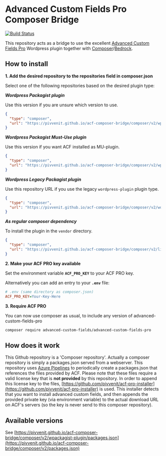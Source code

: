 # Advanced Custom Fields Pro Composer Bridge

[![Build Status](https://dev.azure.com/sklock0564/ACF%20Composer%20Bridge/_apis/build/status/pivvenit.acf-composer-bridge?branchName=master)](https://dev.azure.com/sklock0564/ACF%20Composer%20Bridge/_build/latest?definitionId=1&branchName=master)

This repository acts as a bridge to use the excellent [Advanced Custom Fields Pro](https://www.advancedcustomfields.com/pro/)
Wordpress plugin together with [Composer](https://getcomposer.org)/[Bedrock](https://roots.io/bedrock/).

## How to install
**1. Add the desired repository to the repositories field in composer.json**

Select one of the following repositories based on the desired plugin type:

***Wordpress Packagist plugin***

Use this version if you are unsure which version to use.
```json
{
  "type": "composer",
  "url": "https://pivvenit.github.io/acf-composer-bridge/composer/v2/wpackagist-plugin/"
}
```

***Wordpress Packagist Must-Use plugin***

Use this version if you want ACF installed as MU-plugin.
```json
{
  "type": "composer",
  "url": "https://pivvenit.github.io/acf-composer-bridge/composer/v2/wpackagist-muplugin/"
}
```

***Wordpress Legacy Packagist plugin***

Use this repository URL if you use the legacy `wordpress-plugin` plugin type.
```json
{
  "type": "composer",
  "url": "https://pivvenit.github.io/acf-composer-bridge/composer/v2/wordpress-plugin/"
}
```

***As regular composer dependency***

To install the plugin in the `vendor` directory.

```json
{
  "type": "composer",
  "url": "https://pivvenit.github.io/acf-composer-bridge/composer/v2/library/"
}
```

**2. Make your ACF PRO key available**

Set the environment variable **`ACF_PRO_KEY`** to your ACF PRO key.

Alternatively you can add an entry to your **`.env`** file:

```ini
# .env (same directory as composer.json)
ACF_PRO_KEY=Your-Key-Here
```

**3. Require ACF PRO**

You can now use composer as usual, to include any version of advanced-custom-fields-pro
```sh
composer require advanced-custom-fields/advanced-custom-fields-pro
```
## How does it work
This Github repository is a 'Composer repository'.
Actually a composer repository is simply a packages.json served from a webserver.
This repository uses [Azure Pipelines](https://azure.microsoft.com/nl-nl/services/devops/pipelines/) to periodically create a packages.json that references 
the files provided by ACF. Please note that these files require a valid license key that is **not provided** by this repository.
In order to append this license key to the files, [https://github.com/pivvenit/acf-pro-installer](https://github.com/pivvenit/acf-pro-installer) is used.
This installer detects that you want to install advanced custom fields, and then appends the provided private key (via environment variable) to the actual download URL on ACF's servers (so the key is never send to this composer repository).

## Available versions
See [https://pivvenit.github.io/acf-composer-bridge/composer/v2/wpackagist-plugin/packages.json](https://pivvenit.github.io/acf-composer-bridge/composer/v2/packages.json)
